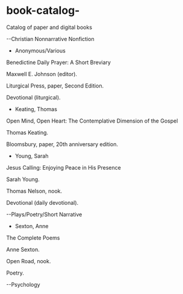 # book-catalog-
Catalog of paper and digital books 

--Christian Nonnarrative Nonfiction

- Anonymous/Various 

Benedictine Daily Prayer: 
A Short Breviary 

Maxwell E. Johnson (editor).

Liturgical Press, paper, 
Second Edition. 

Devotional (liturgical). 

- Keating, Thomas

Open Mind, Open Heart: 
The Contemplative Dimension of the Gospel

Thomas Keating. 

Bloomsbury, paper, 20th anniversary edition. 


- Young, Sarah

Jesus Calling: 
Enjoying Peace in His Presence 

Sarah Young. 

Thomas Nelson, nook. 

Devotional (daily devotional). 

--Plays/Poetry/Short Narrative 


- Sexton, Anne

The Complete Poems 

Anne Sexton. 

Open Road, nook. 

Poetry. 


--Psychology 
